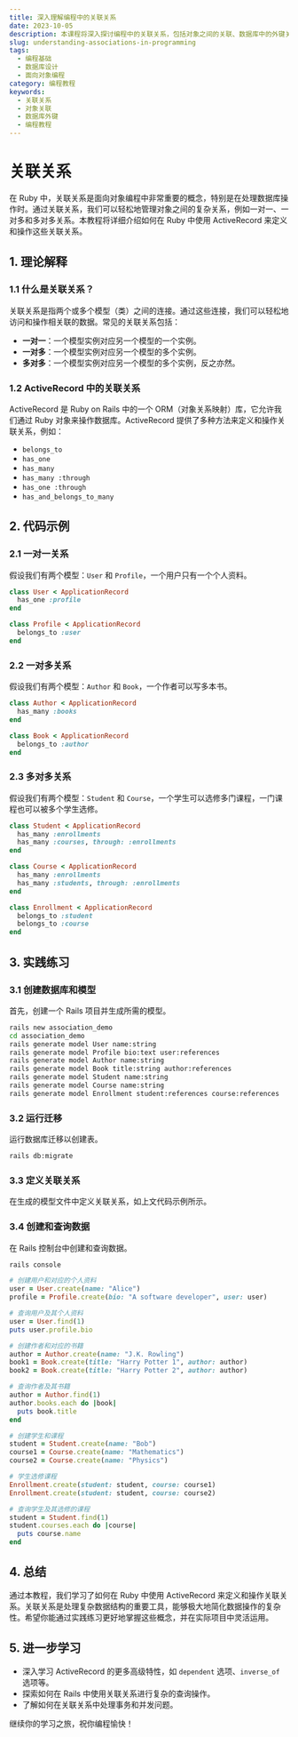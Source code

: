 ```yaml
---
title: 深入理解编程中的关联关系
date: 2023-10-05
description: 本课程将深入探讨编程中的关联关系，包括对象之间的关联、数据库中的外键关系以及如何在代码中实现这些关系。
slug: understanding-associations-in-programming
tags:
  - 编程基础
  - 数据库设计
  - 面向对象编程
category: 编程教程
keywords:
  - 关联关系
  - 对象关联
  - 数据库外键
  - 编程教程
---
```


# 关联关系

在 Ruby 中，关联关系是面向对象编程中非常重要的概念，特别是在处理数据库操作时。通过关联关系，我们可以轻松地管理对象之间的复杂关系，例如一对一、一对多和多对多关系。本教程将详细介绍如何在 Ruby 中使用 ActiveRecord 来定义和操作这些关联关系。

## 1. 理论解释

### 1.1 什么是关联关系？

关联关系是指两个或多个模型（类）之间的连接。通过这些连接，我们可以轻松地访问和操作相关联的数据。常见的关联关系包括：

- **一对一**：一个模型实例对应另一个模型的一个实例。
- **一对多**：一个模型实例对应另一个模型的多个实例。
- **多对多**：一个模型实例对应另一个模型的多个实例，反之亦然。

### 1.2 ActiveRecord 中的关联关系

ActiveRecord 是 Ruby on Rails 中的一个 ORM（对象关系映射）库，它允许我们通过 Ruby 对象来操作数据库。ActiveRecord 提供了多种方法来定义和操作关联关系，例如：

- `belongs_to`
- `has_one`
- `has_many`
- `has_many :through`
- `has_one :through`
- `has_and_belongs_to_many`

## 2. 代码示例

### 2.1 一对一关系

假设我们有两个模型：`User` 和 `Profile`，一个用户只有一个个人资料。

```ruby
class User < ApplicationRecord
  has_one :profile
end

class Profile < ApplicationRecord
  belongs_to :user
end
```

### 2.2 一对多关系

假设我们有两个模型：`Author` 和 `Book`，一个作者可以写多本书。

```ruby
class Author < ApplicationRecord
  has_many :books
end

class Book < ApplicationRecord
  belongs_to :author
end
```

### 2.3 多对多关系

假设我们有两个模型：`Student` 和 `Course`，一个学生可以选修多门课程，一门课程也可以被多个学生选修。

```ruby
class Student < ApplicationRecord
  has_many :enrollments
  has_many :courses, through: :enrollments
end

class Course < ApplicationRecord
  has_many :enrollments
  has_many :students, through: :enrollments
end

class Enrollment < ApplicationRecord
  belongs_to :student
  belongs_to :course
end
```

## 3. 实践练习

### 3.1 创建数据库和模型

首先，创建一个 Rails 项目并生成所需的模型。

```bash
rails new association_demo
cd association_demo
rails generate model User name:string
rails generate model Profile bio:text user:references
rails generate model Author name:string
rails generate model Book title:string author:references
rails generate model Student name:string
rails generate model Course name:string
rails generate model Enrollment student:references course:references
```

### 3.2 运行迁移

运行数据库迁移以创建表。

```bash
rails db:migrate
```

### 3.3 定义关联关系

在生成的模型文件中定义关联关系，如上文代码示例所示。

### 3.4 创建和查询数据

在 Rails 控制台中创建和查询数据。

```bash
rails console
```

```ruby
# 创建用户和对应的个人资料
user = User.create(name: "Alice")
profile = Profile.create(bio: "A software developer", user: user)

# 查询用户及其个人资料
user = User.find(1)
puts user.profile.bio

# 创建作者和对应的书籍
author = Author.create(name: "J.K. Rowling")
book1 = Book.create(title: "Harry Potter 1", author: author)
book2 = Book.create(title: "Harry Potter 2", author: author)

# 查询作者及其书籍
author = Author.find(1)
author.books.each do |book|
  puts book.title
end

# 创建学生和课程
student = Student.create(name: "Bob")
course1 = Course.create(name: "Mathematics")
course2 = Course.create(name: "Physics")

# 学生选修课程
Enrollment.create(student: student, course: course1)
Enrollment.create(student: student, course: course2)

# 查询学生及其选修的课程
student = Student.find(1)
student.courses.each do |course|
  puts course.name
end
```

## 4. 总结

通过本教程，我们学习了如何在 Ruby 中使用 ActiveRecord 来定义和操作关联关系。关联关系是处理复杂数据结构的重要工具，能够极大地简化数据操作的复杂性。希望你能通过实践练习更好地掌握这些概念，并在实际项目中灵活运用。

## 5. 进一步学习

- 深入学习 ActiveRecord 的更多高级特性，如 `dependent` 选项、`inverse_of` 选项等。
- 探索如何在 Rails 中使用关联关系进行复杂的查询操作。
- 了解如何在关联关系中处理事务和并发问题。

继续你的学习之旅，祝你编程愉快！